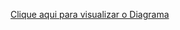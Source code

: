 [Clique aqui para visualizar o Diagrama](https://viewer.diagrams.net/?tags=%7B%7D&highlight=0000ff&edit=_blank&layers=1&nav=1&title=Curso%20Senai%20Logica%20de%20Programacao%20Atividade%201.drawio#Uhttps%3A%2F%2Fraw.githubusercontent.com%2Fce-cmiranda%2FCursoSenaiFullStack%2Fmain%2FUC8%2520-%2520LOGICA%2520DE%2520PROGRAMACAO%2FCurso%2520Senai%2520Logica%2520de%2520Programacao%2520Atividade%25201.drawio)
